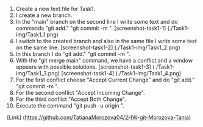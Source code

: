 1. Create a new text file for Task1.
2. I create a new branch.
3. In the "main" branch on the second line I write some text and do commands "git add." "git commit -m <comment>".
[screenshot-task1-1] (./Task1-img/Task1_1.png)
4. I switch to the created branch and also in the same file I write some text on the same line.
[screenshot-task1-2] (./Task1-img/Task1_2.png)
5. In this branch I do "git add." "git commit -m <comment>".
6. With the "git merge main" command, we have a conflict and a window appears with possible solutions.
[screenshot-task1-3] (./Task1-img/Task1_3.png)
[screenshot-task1-4] (./Task1-img/Task1_4.png)
7. For the first conflict choose "Accept Current Change" and do "git add."
"git commit -m <comment>".
8. For the second conflict "Accept Incoming Change".
9. For the third conflict "Accept Both Change".
10. Execute the command "git push -u origin <branche>".

[Link] (https://github.com/TatianaMorozova04/2HW-git-Morozova-Tania)